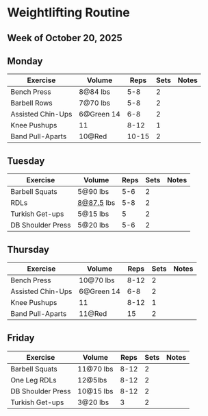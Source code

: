 # Weightlifting Routine

## Week of October 20, 2025

## Monday

| Exercise                  | Volume     | Reps  | Sets | Notes                      |
|---------------------------|------------|-------|------|----------------------------|
| Bench Press               | 8@84 lbs   | 5-8   | 2    |                            |
| Barbell Rows              | 7@70 lbs   | 5-8   | 2    |                            |
| Assisted Chin-Ups         | 6@Green 14 | 6-8   | 2    |                            |
| Knee Pushups              | 11         | 8-12  | 1    |                            |
| Band Pull-Aparts          | 10@Red     | 10-15 | 2    |                            |

## Tuesday
| Exercise                  | Volume     | Reps  | Sets | Notes                      |
|---------------------------|------------|-------|------|----------------------------|
| Barbell Squats            | 5@90 lbs   | 5-6   | 2    |                            |
| RDLs                      | 8@87.5 lbs | 5-8   | 2    |                            |
| Turkish Get-ups           | 5@15 lbs   | 5     | 2    |                            |
| DB Shoulder Press         | 5@20 lbs   | 5-6   | 2    |                            |

## Thursday

| Exercise                  | Volume     | Reps  | Sets | Notes                      |
|---------------------------|------------|-------|------|----------------------------|
| Bench Press               | 10@70 lbs  | 8-12  | 2    |                            |
| Assisted Chin-Ups         | 6@Green 14 | 6-8   | 2    |                            |
| Knee Pushups              | 11         | 8-12  | 1    |                            |
| Band Pull-Aparts          | 11@Red     | 15    | 2    |                            |

## Friday

| Exercise                  | Volume     | Reps  | Sets | Notes                      |
|---------------------------|------------|-------|------|----------------------------|
| Barbell Squats            | 11@70 lbs  | 8-12  | 2    |                            |
| One Leg RDLs              | 12@5lbs    | 8-12  | 2    |                            |
| DB Shoulder Press         | 10@15 lbs  | 8-12  | 2    |                            |
| Turkish Get-ups           | 3@20 lbs   | 3     | 2    |                            |

